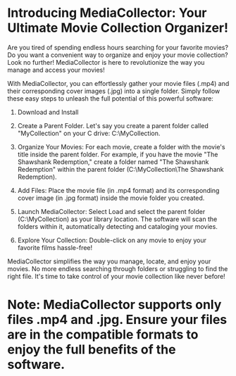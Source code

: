 # Introducing MediaCollector: Your Ultimate Movie Collection Organizer!

Are you tired of spending endless hours searching for your favorite movies? Do you want a convenient way to organize and enjoy your movie collection? Look no further! MediaCollector is here to revolutionize the way you manage and access your movies!

With MediaCollector, you can effortlessly gather your movie files (.mp4) and their corresponding cover images (.jpg) into a single folder. Simply follow these easy steps to unleash the full potential of this powerful software:

1. Download and Install
2. Create a Parent Folder. Let's say you create a parent folder called "MyCollection" on your C drive: C:\MyCollection.

3. Organize Your Movies: For each movie, create a folder with the movie's title inside the parent folder. For example, if you have the movie "The Shawshank Redemption," create a folder named "The Shawshank Redemption" within the parent folder (C:\MyCollection\The Shawshank Redemption).

4. Add Files: Place the movie file (in .mp4 format) and its corresponding cover image (in .jpg format) inside the movie folder you created.

5. Launch MediaCollector: Select Load and select the parent folder (C:\MyCollection) as your library location. The software will scan the folders within it, automatically detecting and cataloging your movies.

6. Explore Your Collection: Double-click on any movie to enjoy your favorite films hassle-free!

MediaCollector simplifies the way you manage, locate, and enjoy your movies. No more endless searching through folders or struggling to find the right file. It's time to take control of your movie collection like never before!

# Note: MediaCollector supports only files .mp4 and .jpg. Ensure your files are in the compatible formats to enjoy the full benefits of the software.
